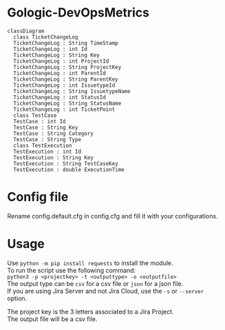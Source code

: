 # Gologic-DevOpsMetrics

```mermaid
classDiagram
  class TicketChangeLog
  TicketChangeLog : String TimeStamp
  TicketChangeLog : int Id
  TicketChangeLog : String Key
  TicketChangeLog : int ProjectId
  TicketChangeLog : String ProjectKey
  TicketChangeLog : int ParentId
  TicketChangeLog : String ParentKey
  TicketChangeLog : int IssuetypeId
  TicketChangeLog : String IssuetypeName
  TicketChangeLog : int StatusId
  TicketChangeLog : String StatusName
  TicketChangeLog : int TicketPoint
  class TestCase
  TestCase : int Id
  TestCase : String Key
  TestCase : String Category
  TestCase : String Type
  class TestExecution
  TestExecution : int Id
  TestExecution : String Key
  TestExecution : String TestCaseKey
  TestExecution : double ExecutionTime
```

# Config file

Rename config.default.cfg in config.cfg and fill it with your configurations.

# Usage 
Use `python -m pip install requests` to install the module. <br />
To run the script use the following command: <br />
`python3 -p <projectkey> -t <outputtype> -o <outputfile>` <br />
The output type can be `csv` for a csv file or `json` for a json file. <br />
If you are using Jira Server and not Jira Cloud, use the `-s` or `--server` option.

The project key is the 3 letters associated to a Jira Project. <br />
The output file will be a csv file.


